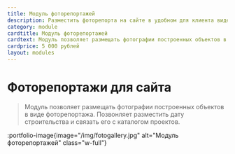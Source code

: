 ```yaml
---
title: Модуль фоторепортажей
description: Разместить фоторепорта на сайте в удобном для клиента виде. 
category: module
cardtitle: Модуль фоторепортажей
cardtext: Модуль позволяет размещать фотографии построенных объектов в виде фоторепортажа. Позвонляет разместить дату строительства и связать его с каталогом проектов. 
cardprice: 5 000 рублей
layout: modules 
---
```

# Фоторепортажи для сайта

>Модуль позволяет размещать фотографии построенных объектов в виде фоторепортажа. Позвонляет разместить дату строительства и связать его с каталогом проектов.

:portfolio-image{image="/img/fotogallery.jpg" alt="Модуль фоторепортажей" class="w-full"}
